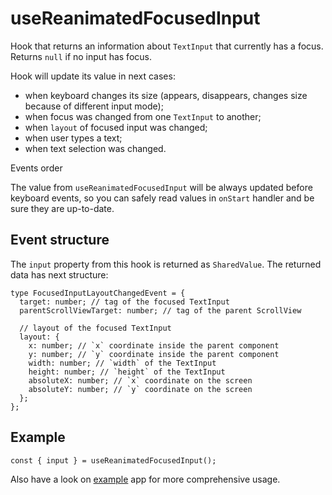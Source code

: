 # useReanimatedFocusedInput

Hook that returns an information about `TextInput` that currently has a focus. Returns `null` if no input has focus.

Hook will update its value in next cases:

* when keyboard changes its size (appears, disappears, changes size because of different input mode);
* when focus was changed from one `TextInput` to another;
* when `layout` of focused input was changed;
* when user types a text;
* when text selection was changed.

Events order

The value from `useReanimatedFocusedInput` will be always updated before keyboard events, so you can safely read values in `onStart` handler and be sure they are up-to-date.

## Event structure[​](/react-native-keyboard-controller/pr-preview/pr-1125/docs/api/hooks/input/use-reanimated-focused-input.md#event-structure "Direct link to Event structure")

The `input` property from this hook is returned as `SharedValue`. The returned data has next structure:

```
type FocusedInputLayoutChangedEvent = {
  target: number; // tag of the focused TextInput
  parentScrollViewTarget: number; // tag of the parent ScrollView

  // layout of the focused TextInput
  layout: {
    x: number; // `x` coordinate inside the parent component
    y: number; // `y` coordinate inside the parent component
    width: number; // `width` of the TextInput
    height: number; // `height` of the TextInput
    absoluteX: number; // `x` coordinate on the screen
    absoluteY: number; // `y` coordinate on the screen
  };
};
```

## Example[​](/react-native-keyboard-controller/pr-preview/pr-1125/docs/api/hooks/input/use-reanimated-focused-input.md#example "Direct link to Example")

```
const { input } = useReanimatedFocusedInput();
```

Also have a look on [example](https://github.com/kirillzyusko/react-native-keyboard-controller/tree/main/example) app for more comprehensive usage.
